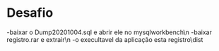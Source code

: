 # Desafio

-baixar o Dump20201004.sql e abrir ele no mysqlworkbench\n
-baixar registro.rar e extrair\n
-o execultavel da aplicação esta registro\dist
